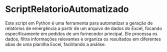 # ScriptRelatorioAutomatizado
Este script em Python é uma ferramenta para automatizar a geração de relatórios de emergência a partir de um arquivo de dados do Excel, focando especificamente em pedidos de um fornecedor principal. Ele processa os dados, filtra informações relevantes e organiza os resultados em diferentes abas de uma planilha Excel, facilitando a análise.
